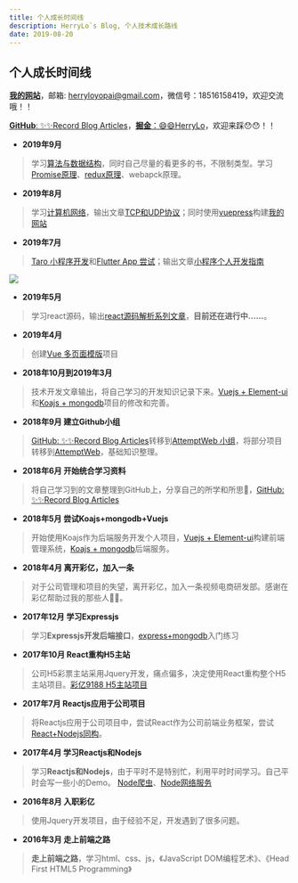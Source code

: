 ```yaml
---
title: 个人成长时间线
description: HerryLo`s Blog, 个人技术成长路线
date: 2019-08-20
---
```


## 个人成长时间线
<div class="time-line">

[**我的网站**](https://www.didiheng.com/)，邮箱: herryloyopai@gmail.com，微信号：18516158419，欢迎交流哦！！

[**GitHub**: ✨✨Record Blog Articles](https://github.com/AttemptWeb/Record)，[**掘金**：😄😄HerryLo](https://juejin.im/user/5b3ec4e9e51d4519162e2779)，欢迎来踩😯😯！！

* **2019年9月**
> 学习[算法与数据结构](https://www.bilibili.com/video/av12907870/?p=12)，同时自己尽量的看更多的书，不限制类型。学习[Promise原理](https://herrylo.github.io/front/2019-09-22.html)、[redux原理](https://herrylo.github.io/front/2019-10-26.html)、webapck原理。

* **2019年8月**
> 学习[计算机网络](https://www.bilibili.com/video/av23124815)，输出文章[TCP和UDP协议](https://github.com/AttemptWeb/Record/issues)；同时使用[vuepress](https://vuepress.vuejs.org/)构建[我的网站](https://www.didiheng.com/)

* **2019年7月**
> [Taro 小程序开发](https://github.com/HerryLo/wxSapp)和[Flutter App 尝试](https://github.com/HerryLo/flutterApp)；输出文章[小程序个人开发指南 ](https://github.com/AttemptWeb/Record/issues/4)

![](https://herrylo.github.io/wxCode/gh_75d5a8e03369_258.jpg)

* **2019年5月**
> 学习react源码，输出[react源码解析系列文章](https://github.com/AttemptWeb/Record/issues)，**目前还在进行中......**。

* **2019年4月**
> 创建[Vue 多页面模版](https://github.com/AttemptWeb/vue-multipage)项目

* **2018年10月到2019年3月**
> 技术开发文章输出，将自己学习的开发知识记录下来。[Vuejs + Element-ui](https://github.com/AttemptWeb/vue-Bam)和[Koajs + mongodb](https://github.com/AttemptWeb/koa-mongoDB)项目的修改和完善。

* **2018年9月 建立Github小组**
> [GitHub: ✨✨Record Blog Articles](https://github.com/AttemptWeb/Record)转移到[AttemptWeb 小组](https://github.com/AttemptWeb)，将部分项目转移到[AttemptWeb](https://github.com/AttemptWeb)，基础知识整理。

* **2018年6月 开始统合学习资料**
> 将自己学习到的文章整理到GitHub上，分享自己的所学和所思🤔，[GitHub: ✨✨Record Blog Articles](https://github.com/AttemptWeb/Record)

* **2018年5月 尝试Koajs+mongodb+Vuejs**
> 开始使用Koajs作为后端服务开发个人项目，[Vuejs + Element-ui](https://github.com/AttemptWeb/vue-Bam)构建前端管理系统，[Koajs + mongodb](https://github.com/AttemptWeb/koa-mongoDB)后端服务。

* **2018年4月 离开彩亿，加入一条**
> 对于公司管理和项目的失望，离开彩亿，加入一条视频电商研发部。感谢在彩亿帮助过我的那些人🙏🙏。

* **2017年12月 学习Expressjs**
> 学习**Expressjs开发后端接口**，[express+mongodb](https://github.com/HerryLo/MongoDB_express)入门练习

* **2017年10月 React重构H5主站**
> 公司H5彩票主站采用Jquery开发，痛点偏多，决定使用React重构整个H5主站项目。[彩亿9188 H5主站项目](https://m.9188.com/#/)

* **2017年7月 Reactjs应用于公司项目**
> 将Reactjs应用于公司项目中，尝试React作为公司前端业务框架，尝试 [React+Nodejs同构](https://github.com/HerryLo/webpack-react-node)。

* **2017年4月 学习Reactjs和Nodejs**
> 学习**Reactjs和Nodejs**，由于平时不是特别忙，利用平时时间学习。自己平时会写一些小的Demo。
[Node爬虫](https://github.com/HerryLo/JavascriptCode/tree/master/node_reptile)、[Node网络服务](https://github.com/HerryLo/JavascriptCode/tree/master/node_learn)

* **2016年8月 入职彩亿**
> 使用Jquery开发项目，由于经验不足，开发遇到了很多问题。

* **2016年3月 走上前端之路**
> **走上前端之路**，学习html、css、js，《JavaScript DOM编程艺术》、《Head First HTML5 Programming》

</div>
<style style="sass">
    .theme-default-content>.time-line>blockquote, 
    .theme-default-content>.time-line>p {
        margin-left: 30px;
    };
</style>

